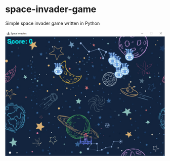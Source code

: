 # space-invader-game
Simple space invader game written in Python

![Image of the game](https://github.com/chrisgjh/space-invader-game/blob/main/space_invader_images/game_view.PNG)
